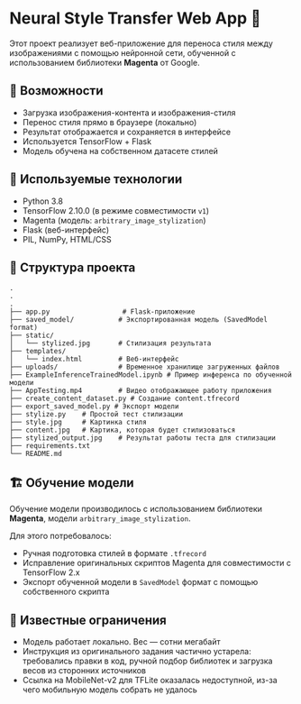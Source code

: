 # Neural Style Transfer Web App 🎨

Этот проект реализует веб-приложение для переноса стиля между изображениями с помощью нейронной сети, обученной с использованием библиотеки **Magenta** от Google.

## 🚀 Возможности

- Загрузка изображения-контента и изображения-стиля
- Перенос стиля прямо в браузере (локально)
- Результат отображается и сохраняется в интерфейсе
- Используется TensorFlow + Flask
- Модель обучена на собственном датасете стилей

## 🧠 Используемые технологии

- Python 3.8  
- TensorFlow 2.10.0 (в режиме совместимости `v1`)
- Magenta (модель: `arbitrary_image_stylization`)
- Flask (веб-интерфейс)
- PIL, NumPy, HTML/CSS


## 🧾 Структура проекта

```
.
.
.
├── app.py                  # Flask-приложение
├── saved_model/           # Экспортированная модель (SavedModel format)
├── static/
│   └── stylized.jpg       # Стилизация результата
├── templates/
│   └── index.html         # Веб-интерфейс
├── uploads/               # Временное хранилище загруженных файлов
├── ExampleInferenceTrainedModel.ipynb # Пример инференса по обученной модели
├── AppTesting.mp4         # Видео отображающее работу приложения
├── create_content_dataset.py # Создание content.tfrecord
├── export_saved_model.py # Экспорт модели
├── stylize.py    # Простой тест стилизации
├── style.jpg     # Картинка стиля
├── content.jpg   # Картика, которая будет стилизоваться
├── stylized_output.jpg    # Результат работы теста для стилизации
├── requirements.txt
└── README.md
```

## 🏗 Обучение модели

Обучение модели производилось с использованием библиотеки **Magenta**, модели `arbitrary_image_stylization`.

Для этого потребовалось:

- Ручная подготовка стилей в формате `.tfrecord`
- Исправление оригинальных скриптов Magenta для совместимости с TensorFlow 2.x
- Экспорт обученной модели в `SavedModel` формат с помощью собственного скрипта

## 📝 Известные ограничения

- Модель работает локально. Вес — сотни мегабайт
- Инструкция из оригинального задания частично устарела: требовались правки в код, ручной подбор библиотек и загрузка весов из сторонних источников
- Ссылка на MobileNet-v2 для TFLite оказалась недоступной, из-за чего мобильную модель собрать не удалось

